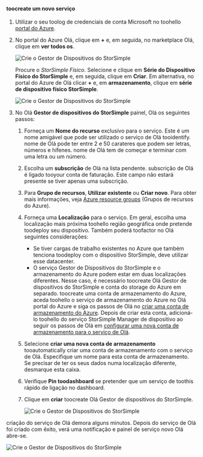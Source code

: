 <!--author=alkohli last changed:02/10/2017-->


#### <a name="toocreate-a-new-service"></a>toocreate um novo serviço

1. Utilizar o seu toolog de credenciais de conta Microsoft no toohello [portal do Azure](https://portal.azure.com/).

2. No portal do Azure Olá, clique em  **+**  e, em seguida, no marketplace Olá, clique em **ver todos os**.

    ![Crie o Gestor de Dispositivos do StorSimple](./media/storsimple-8000-create-new-service/createssdevman1.png)

    Procure o _StorSimple Físico_. Selecione e clique em **Série do Dispositivo Físico do StorSimple** e, em seguida, clique em **Criar**. Em alternativa, no portal do Azure de Olá clicar  **+**  e, em **armazenamento**, clique em **série de dispositivo físico StorSimple**.

    ![Crie o Gestor de Dispositivos do StorSimple](./media/storsimple-8000-create-new-service/createssdevman11.png)

3. No Olá **Gestor de dispositivos do StorSimple** painel, Olá os seguintes passos:
   
   1. Forneça um **Nome do recurso** exclusivo para o serviço. Este é um nome amigável que pode ser utilizado o serviço de Olá tooidentify. nome de Olá pode ter entre 2 e 50 carateres que podem ser letras, números e hífenes. nome de Olá tem de começar e terminar com uma letra ou um número.

   2. Escolha um **subscrição** de Olá na lista pendente. subscrição de Olá é ligado tooyour conta de faturação. Este campo não estará presente se tiver apenas uma subscrição.

   3. Para **Grupo de recursos**, **Utilizar existente** ou **Criar novo**. Para obter mais informações, veja [Azure resource groups](https://azure.microsoft.com/documentation/articles/virtual-machines-windows-infrastructure-resource-groups-guidelines/) (Grupos de recursos do Azure).
   
   4. Forneça uma **Localização** para o serviço. Em geral, escolha uma localização mais próxima toohello região geográfica onde pretende toodeploy seu dispositivo. Também poderá toofactor no Olá seguintes considerações: 
      
      * Se tiver cargas de trabalho existentes no Azure que também tenciona toodeploy com o dispositivo StorSimple, deve utilizar esse datacenter.
      * O serviço Gestor de Dispositivos do StorSimple e o armazenamento do Azure podem estar em duas localizações diferentes. Nesse caso, é necessário toocreate Olá Gestor de dispositivos do StorSimple e conta do storage do Azure em separado. toocreate uma conta de armazenamento do Azure, aceda toohello o serviço de armazenamento do Azure no Olá portal do Azure e siga os passos de Olá no [criar uma conta de armazenamento do Azure](../articles/storage/common/storage-create-storage-account.md#create-a-storage-account). Depois de criar esta conta, adicioná-lo toohello do serviço StorSimple Manager de dispositivo ao seguir os passos de Olá em [configurar uma nova conta de armazenamento para o serviço de Olá](../articles/storsimple/storsimple-8000-deployment-walkthrough-u2.md#configure-a-new-storage-account-for-the-service).

   5. Selecione **criar uma nova conta de armazenamento** tooautomatically criar uma conta de armazenamento com o serviço de Olá. Especifique um nome para esta conta de armazenamento. Se precisar de ter os seus dados numa localização diferente, desmarque esta caixa.

   6. Verifique **Pin toodashboard** se pretender que um serviço de toothis rápido de ligação no dashboard.
      
   7. Clique em **criar** toocreate Olá Gestor de dispositivos do StorSimple.

       ![Crie o Gestor de Dispositivos do StorSimple](./media/storsimple-8000-create-new-service/createssdevman2.png)
   
criação do serviço de Olá demora alguns minutos. Depois do serviço de Olá foi criado com êxito, verá uma notificação e painel de serviço novo Olá abre-se.
   
![Crie o Gestor de Dispositivos do StorSimple](./media/storsimple-8000-create-new-service/createssdevman5.png)


